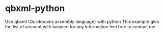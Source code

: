 # qbxml-python
Use qbxml {Quickbooks assembly language} with python
This example give the list of account with balance
for any information feel free to contact me.
